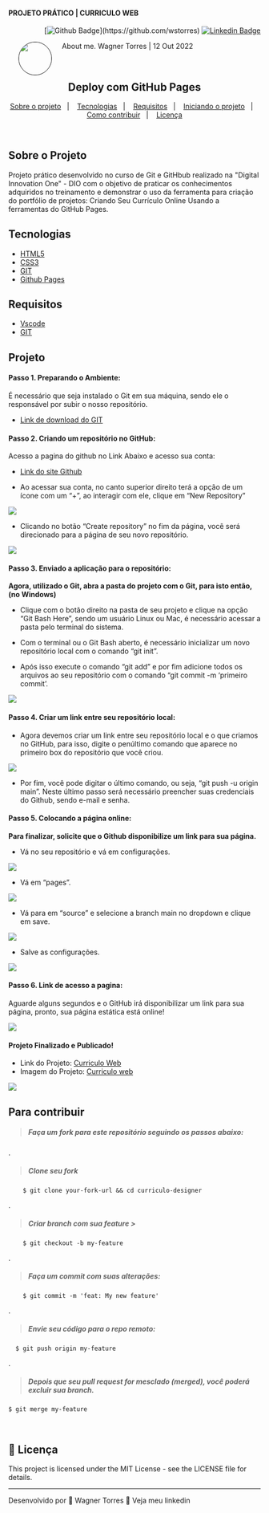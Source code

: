 #### PROJETO PRÁTICO | CURRICULO WEB<!--Obrigatorio-->



<div class="social social-user" align="right" width-full border color-bg-default>



[![Github Badge](https://img.shields.io/badge/-Github-000?style=flat-square&logo=Github&logoColor=white&link=(https://github.com/wstorres))](https://github.com/wstorres) [![Linkedin Badge](https://img.shields.io/badge/-LinkedIn-blue?style=flat-square&logo=Linkedin&logoColor=white&link=https://www.linkedin.com/in/wstorres/)](https://www.linkedin.com/in/wstorres/)
</div>


<div class="avatar avatar-user width-full border color-bg-default">
<img align="left" width="65" height="65" style="border-radius: 65px" 
border="1" hspace="20" src="https://avatars.githubusercontent.com/u/44095306?v=4">

About me. 
Wagner Torres | 12 Out 2022
</div>



<br />


<!--Título do Projeto-->
<h2 align="center">Deploy com GitHub Pages</h1>


<!--
<p align="center">
  <img alt="GitHub top language" src="https://img.shields.io/github/languages/top/wstorres/gobarber-admin?color=%FF9000">

   
  <img alt="Repository size" src="https://img.shields.io/github/repo-size/wstorres/gobarber-admin?color=%235636D3">
  
  <a href="https://github.com/wstorres/gobarber-admin/commits/master">
    <img alt="GitHub last commit" src="https://img.shields.io/github/last-commit/wstorres/gobarber-admin?color=%235636D3">
  </a>
  
  <a href="https://github.com/danilods/gobarber-admin/issues">
    <img alt="Repository issues" src="https://img.shields.io/github/issues/wstorres/gobarber-admin?color=%235636D3">
  </a>
  
  <img alt="GitHub" src="https://img.shields.io/github/license/wstorres/gobarber-admin?color=%235636D3">
</p>
-->

<p align="center">
  <a href="#-about-the-project">Sobre o projeto</a>&nbsp;&nbsp;&nbsp;|&nbsp;&nbsp;&nbsp;
  <a href="#-technologies">Tecnologias</a>&nbsp;&nbsp;&nbsp;|&nbsp;&nbsp;&nbsp;
  <a href="#-requisitos">Requisitos</a>&nbsp;&nbsp;&nbsp;|&nbsp;&nbsp;&nbsp;
  <a href="#-projeto">Iniciando o projeto</a>&nbsp;&nbsp;&nbsp;|&nbsp;&nbsp;&nbsp;
  <a href="#-how-to-contribute">Como contribuir</a>&nbsp;&nbsp;&nbsp;|&nbsp;&nbsp;&nbsp;
  <a href="#-license">Licença</a>
</p>



<br />

## Sobre o Projeto

 Projeto prático desenvolvido no curso de Git e GitHbub realizado na "Digital Innovation One" - DIO com o objetivo de praticar os conhecimentos adquiridos no treinamento e demonstrar o uso da ferramenta para criação do portfólio de projetos: Criando Seu Currículo Online Usando a ferramentas do GitHub Pages.


## Tecnologias

- [HTML5](#)
- [CSS3](#)
- [GIT](#)
- [Github Pages](#)

<!--

- [Node.js](https://nodejs.org/)
- [ReactJS](https://reactjs.org/)
- [React Native](https://reactnative.dev/)
- [TypeScript](https://www.typescriptlang.org/)
- [TypeORM](https://typeorm.io/#/)
- [Express](https://expressjs.com/pt-br/)
- [React Router DOM](https://reacttraining.com/react-router/)
- [React Navigation](https://reactnavigation.org/)
- [React Icons](https://react-icons.netlify.com/#/)
- [Styled Components](https://styled-components.com/)
- [Axios](https://github.com/axios/axios)
- [Eslint](https://eslint.org/)
- [Prettier](https://prettier.io/)
- [EditorConfig](https://editorconfig.org/)
- [Lazy Loading](https://pt.wikipedia.org/wiki/Lazy_loading)
- [Code Splitting](https://pt-br.reactjs.org/docs/code-splitting.html)

-->

## Requisitos

- [Vscode](#)
- [GIT](#) 
  
## Projeto

#### Passo 1. Preparando o Ambiente:

É necessário que seja instalado o Git em sua máquina, sendo ele o responsável por subir o nosso repositório.

- [Link de download do GIT](https://git-scm.com/downloads)

#### Passo 2. Criando um repositório no GitHub:

Acesso a pagina do github no Link Abaixo e acesso sua conta:
  
- [Link do site Github](https://github.com)


- Ao acessar sua conta, no canto superior direito terá a opção de um ícone com um “+”, ao interagir com ele, clique em “New Repository”
   
<img src="./img/deploy1.png">

<br />

 - Clicando no botão “Create repository” no fim da página, você será direcionado para a página de seu novo repositório.
   
 <img src="./img/deploy2.png">

<br /> 


#### Passo 3. Enviado a aplicação para o repositório:

**Agora, utilizado o Git, abra a pasta do projeto com o Git, para isto então, (no Windows)**

- Clique com o botão direito na pasta de seu projeto e clique na opção “Git Bash Here”, sendo um usuário Linux ou Mac, é necessário acessar a pasta pelo terminal do sistema.
   
- Com o terminal ou o Git Bash aberto, é necessário inicializar um novo repositório local com o comando “git init”.
  
- Após isso execute o comando “git add” e por fim adicione todos os arquivos ao seu repositório com o comando “git commit -m ‘primeiro commit’.

<img src="./img/deploy3.png">

<br /> 


#### Passo 4. Criar um link entre seu repositório local:

- Agora devemos criar um link entre seu repositório local e o que criamos no GitHub, para isso, digite o penúltimo comando que aparece no primeiro box do repositório que você criou.

<img src="./img/deploi4.jpg">
 
<br /> 

- Por fim, você pode digitar o último comando, ou seja, “git push -u origin main”. Neste último passo será necessário preencher suas credenciais do Github, sendo e-mail e senha.
   

#### Passo 5. Colocando a página online:

**Para finalizar, solicite que o Github disponibilize um link para sua página.**

- Vá no seu repositório e vá em configurações.

 <img src="./img/deploy5.jpg">

 <br />


- Vá em “pages”.

 <img src="./img/deploy6.png">

 <br />


- Vá para em “source” e selecione a branch main no dropdown e clique em save.

<img src="./img/deploy7.png">

 <br />

- Salve as configurações.
  

<img src="./img/deploy8.png">

<br />


#### Passo 6. Link de acesso a pagina:

Aguarde alguns segundos e o GitHub irá disponibilizar um link para sua página, pronto, sua página estática está online!

 <img src="./img/deploy9.png">

 <br />

#### Projeto Finalizado e Publicado!

 - Link do Projeto: [Curriculo Web](https://wstorres.github.io/curriculo-designer/)
- Imagem do Projeto: [Curriculo web](./img/deploy10.png)
  
<img src="./img/deploy10.png">


<br />


## Para contribuir

> ##### Faça um fork para este repositório seguindo os passos abaixo:
.
> ##### Clone seu fork  
        $ git clone your-fork-url && cd curriculo-designer
.

> ##### Criar branch com sua feature >

        $ git checkout -b my-feature

.

> ##### Faça um commit com suas alterações:

        $ git commit -m 'feat: My new feature'
.


> ##### Envie seu código para o repo remoto:

      $ git push origin my-feature
.
> ##### Depois que seu pull request for mesclado (merged), você poderá excluir sua branch.

    $ git merge my-feature

<br />

## 📝 Licença

This project is licensed under the MIT License - see the LICENSE file for details.

---

Desenvolvido por 💜 Wagner Torres 👋 Veja meu linkedin



